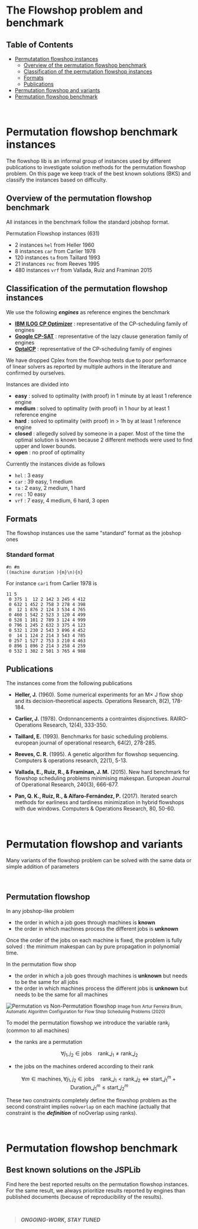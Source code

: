 # The Flowshop problem and benchmark

## Table of Contents

- [Permutatation flowshop instances](#permutation-flowshop-benchmark-instances)
    - [Overview of the permutation flowshop benchmark](#overview-of-the-permutation-flowshop-benchmark)
    - [Classification of the permutation flowshop instances](#classification-of-the-permutation-flowshop-instances)
    - [Formats](#formats)
    - [Publications](#publications)
- [Permutation flowshop and variants](#permutation-flowshop-and-variants)
- [Permutation flowshop benchmark](#permutation-flowshop-benchmark)

<br/>

# Permutation flowshop benchmark instances

The flowshop lib is an informal group of instances used by different publications to investigate solution methods for the permutation flowshop problem. On this page we keep track of the best known solutions (BKS) and classify the instances based on difficulty.

## Overview of the permutation flowshop benchmark

All instances in the benchmark follow the standard jobshop format.

Permutation Flowshop instances (631)
- 2 instances `hel` from Heller 1960
- 8 instances `car` from Carlier 1978
- 120 instances `ta` from Taillard 1993
- 21 instances `rec` from Reeves 1995
- 480 instances `vrf` from Vallada, Ruiz and Framinan 2015

## Classification of the permutation flowshop instances

We use the following ***engines*** as reference engines the benchmark
- [**IBM ILOG CP Optimizer**](https://www.ibm.com/products/ilog-cplex-optimization-studio/cplex-cp-optimizer) : representative of the CP-scheduling family of engines
- [**Google CP-SAT**](https://developers.google.com/optimization) : representative of the lazy clause generation family of engines
- [**OptalCP**](https://optalcp.com) : representative of the CP-scheduling family of engines

We have dropped Cplex from the flowshop tests due to poor performance of linear solvers as reported by multiple authors in the literature and confirmed by ourselves.


Instances are divided into
- **easy** : solved to optimality (with proof) in 1 minute by at least 1 reference engine
- **medium** : solved to optimality (with proof) in 1 hour by at least 1 reference engine
- **hard** : solved to optimality (with proof) in > 1h by at least 1 reference engine
- **closed** : allegedly solved by someone in a paper. Most of the time the optimal solution is known because 2 different methods were used to find upper and lower bounds.
- **open** : no proof of optimality

Currently the instances divide as follows
- `hel` : 3 easy
- `car` : 39 easy, 1 medium
- `ta` : 2 easy, 2 medium, 1 hard
- `rec` : 10 easy
- `vrf` : 7 easy, 4 medium, 6 hard, 3 open

## Formats

The flowshop instances use the same "standard" format as the jobshop ones

### Standard format

```
#n #m
((machine duration ){m}\n){n}
```

For instance `car1` from Carlier 1978 is

```
11 5
 0 375 1  12 2 142 3 245 4 412
 0 632 1 452 2 758 3 278 4 398
 0  12 1 876 2 124 3 534 4 765
 0 460 1 542 2 523 3 120 4 499
 0 528 1 101 2 789 3 124 4 999
 0 796 1 245 2 632 3 375 4 123
 0 532 1 230 2 543 3 896 4 452
 0  14 1 124 2 214 3 543 4 785
 0 257 1 527 2 753 3 210 4 463
 0 896 1 896 2 214 3 258 4 259
 0 532 1 302 2 501 3 765 4 988
 ```


## Publications

The instances come from the following publications

- **Heller, J.** (1960). Some numerical experiments for an M× J flow shop and its decision-theoretical aspects. Operations Research, 8(2), 178-184.

- **Carlier, J.** (1978). Ordonnancements a contraintes disjonctives. RAIRO-Operations Research, 12(4), 333-350.


- **Taillard, E.** (1993). Benchmarks for basic scheduling problems. european journal of operational research, 64(2), 278-285.

- **Reeves, C. R.** (1995). A genetic algorithm for flowshop sequencing. Computers & operations research, 22(1), 5-13.

- **Vallada, E., Ruiz, R., & Framinan, J. M.** (2015). New hard benchmark for flowshop scheduling problems minimising makespan. European Journal of Operational Research, 240(3), 666-677.

- **Pan, Q. K., Ruiz, R., & Alfaro-Fernández, P.** (2017). Iterated search methods for earliness and tardiness minimization in hybrid flowshops with due windows. Computers & Operations Research, 80, 50-60.


<br/>


# Permutation flowshop and variants

Many variants of the flowshop problem can be solved with the same data
or simple addition of parameters

<br/>

## Permutation flowshop

In any jobshop-like problem
- the order in which a job goes through machines is **known**
- the order in which machines process the different jobs is **unknown**

Once the order of the jobs on each machine is fixed, the problem is fully solved : the minimum makespan can by pure propagation in polynomial time.

In the permutation flow shop
- the order in which a job goes through machines is **unknown** but needs to be the same for all jobs
- the order in which machines process the different jobs is **unknown** but needs to be the same for all machines

![Permutation vs Non-Permutation flowshop](./img/permutation_vs_non_permutation_flowshop.png)
<small>Image from Artur Ferreira Brum, Automatic Algorithm Configuration for
Flow Shop Scheduling Problems (2020)</small>

To model the permutation flowshop we introduce the variable $\mathrm{rank}_j$ (common to all machines)

- the ranks are a permutation

$$\forall j_1, j_2 \in \mathrm{jobs} \quad \mathrm{rank}\_{j_1} \neq \mathrm{rank}\_{j_2}$$

- the jobs on the machines ordered according to their rank

$$\forall m \in \mathrm{machines}, \forall j_1, j_2 \in \mathrm{jobs} \quad \mathrm{rank}\_{j_1} < \mathrm{rank}\_{j_2} \Leftrightarrow \mathrm{start}\_{j_1}^m + \mathrm{Duration}\_{j_1}^m \leq \mathrm{start}\_{j_2}^m$$

These two constraints completely define the flowshop problem as the second constraint implies `noOverlap` on each machine (actually that constraint is the ***definition*** of noOverlap using ranks).

<br/>


# Permutation flowshop benchmark

## Best known solutions on the JSPLib

Find here the best reported results on the permutation flowshop instances. For the same result, we always prioritize results reported by engines than published documents (because of reproducibility of the results).

<br/>

> ***ONGOING-WORK, STAY TUNED***
